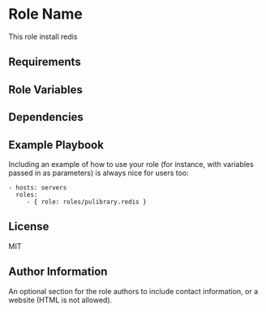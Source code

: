 Role Name
=========

This role install redis

Requirements
------------


Role Variables
--------------


Dependencies
------------


Example Playbook
----------------

Including an example of how to use your role (for instance, with variables
passed in as parameters) is always nice for users too:

    - hosts: servers
      roles:
         - { role: roles/pulibrary.redis }

License
-------

MIT

Author Information
------------------

An optional section for the role authors to include contact information, or a
website (HTML is not allowed).
